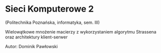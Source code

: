 # Sieci Komputerowe 2
(Politechnika Poznańska, informatyka, sem. III)

Wielowątkowe mnożenie macierzy z wykorzystaniem algorytmu Strassena oraz architektury klient-serwer

Autor: Dominik Pawłowski
